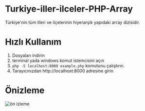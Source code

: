 # Turkiye-iller-ilceler-PHP-Array
Türkiye'nin tüm illeri ve ilçelerinin hiyerarşik yapıdaki array dizisidir.

# Hızlı Kullanım

1. Dosyaları indirin
2. terminal yada windows komut istemcisini açın
3. `php -S localhost:8000 example.php` komutunu çalıştırın.
4. Tarayıcınızdan http://localhost:8000 adresine girin

# Önizleme

![ön izleme](https://i.hizliresim.com/BAN5EL.png)
